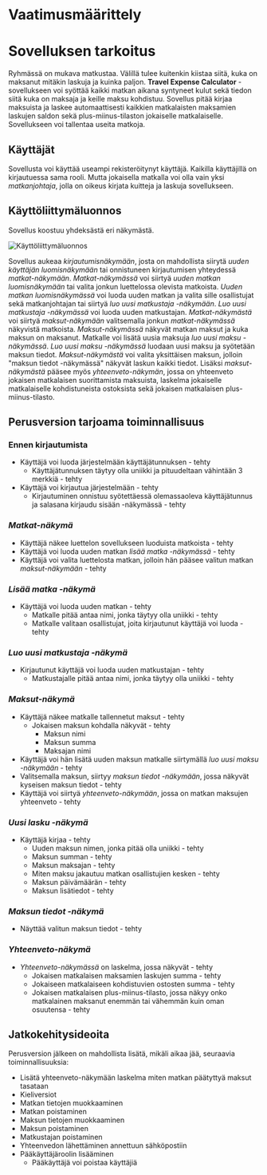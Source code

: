 # Vaatimusmäärittely

# Sovelluksen tarkoitus

Ryhmässä on mukava matkustaa. Välillä tulee kuitenkin kiistaa siitä, kuka on maksanut mitäkin laskuja ja kuinka paljon. **Travel Expense Calculator** -sovellukseen voi syöttää kaikki matkan aikana syntyneet kulut sekä tiedon siitä kuka on maksaja ja keille maksu kohdistuu. Sovellus pitää kirjaa maksuista ja laskee automaattisesti kaikkien matkalaisten maksamien laskujen saldon sekä plus-miinus-tilaston jokaiselle matkalaiselle. Sovellukseen voi tallentaa useita matkoja.

## Käyttäjät

Sovellusta voi käyttää useampi rekisteröitynyt käyttäjä. Kaikilla käyttäjillä on kirjautuessa sama rooli. Mutta jokaisella matkalla voi olla vain yksi *matkanjohtaja*, jolla on oikeus kirjata kuitteja ja laskuja sovellukseen.

## Käyttöliittymäluonnos

Sovellus koostuu yhdeksästä eri näkymästä.

![Käyttöliittymäluonnos](https://github.com/phuvio/ot-harjoitustyo/blob/main/travel-expense-calculator-app/dokumentaatio/kuvat/kayttoliittymaluonnos.png)

Sovellus aukeaa *kirjautumisnäkymään*, josta on mahdollista siirytä *uuden käyttäjän luomisnäkymään* tai onnistuneen kirjautumisen yhteydessä *matkat-näkymään*. *Matkat-näkymässä* voi siirtyä *uuden matkan luomisnäkymään* tai valita jonkun luettelossa olevista matkoista. *Uuden matkan luomisnäkymässä* voi luoda uuden matkan ja valita sille osallistujat sekä matkanjohtajan tai siirtyä *luo uusi matkustaja -näkymään*. *Luo uusi matkustaja -näkymässä* voi luoda uuden matkustajan. *Matkat-näkymästä* voi siirtyä *maksut-näkymään* valitsemalla jonkun *matkat-näkymässä* näkyvistä matkoista. *Maksut-näkymässä* näkyvät matkan maksut ja kuka maksun on maksanut. Matkalle voi lisätä uusia maksuja *luo uusi maksu -näkymässä*. *Luo uusi maksu -näkymässä* luodaan uusi maksu ja syötetään maksun tiedot. *Maksut-näkymästä* voi valita yksittäisen maksun, jolloin "maksun tiedot -näkymässä" näkyvät laskun kaikki tiedot. Lisäksi *maksut-näkymästä* pääsee myös *yhteenveto-näkymän*, jossa on yhteenveto jokaisen matkalaisen suorittamista maksuista, laskelma jokaiselle matkalaiselle kohdistuneista ostoksista sekä jokaisen matkalaisen plus-miinus-tilasto.

## Perusversion tarjoama toiminnallisuus

### Ennen kirjautumista

- Käyttäjä voi luoda järjestelmään käyttäjätunnuksen - tehty
  - Käyttäjätunnuksen täytyy olla uniikki ja pituudeltaan vähintään 3 merkkiä - tehty
- Käyttäjä voi kirjautua järjestelmään - tehty
  - Kirjautuminen onnistuu syötettäessä olemassaoleva käyttäjätunnus ja salasana kirjaudu sisään -näkymässä - tehty

### *Matkat-näkymä*
 
- Käyttäjä näkee luettelon sovellukseen luoduista matkoista - tehty
- Käyttäjä voi luoda uuden matkan *lisää matka -näkymässä* - tehty
- Käyttäjä voi valita luettelosta matkan, jolloin hän pääsee valitun matkan *maksut-näkymään* - tehty

### *Lisää matka -näkymä*
- Käyttäjä voi luoda uuden matkan - tehty
  - Matkalle pitää antaa nimi, jonka täytyy olla uniikki - tehty
  - Matkalle valitaan osallistujat, joita kirjautunut käyttäjä voi luoda - tehty

### *Luo uusi matkustaja -näkymä*
- Kirjautunut käyttäjä voi luoda uuden matkustajan - tehty
  - Matkustajalle pitää antaa nimi, jonka täytyy olla uniikki - tehty

### *Maksut-näkymä*

- Käyttäjä näkee matkalle tallennetut maksut - tehty
  - Jokaisen maksun kohdalla näkyvät - tehty
    - Maksun nimi
    - Maksun summa
    - Maksajan nimi
- Käyttäjä voi hän lisätä uuden maksun matkalle siirtymällä *luo uusi maksu -näkymään* - tehty
- Valitsemalla maksun, siirtyy *maksun tiedot -näkymään*, jossa näkyvät kyseisen maksun tiedot - tehty
- Käyttäjä voi siirtyä *yhteenveto-näkymään*, jossa on matkan maksujen yhteenveto - tehty

### *Uusi lasku -näkymä*

- Käyttäjä kirjaa - tehty
  - Uuden maksun nimen, jonka pitää olla uniikki - tehty
  - Maksun summan - tehty
  - Maksun maksajan - tehty
  - Miten maksu jakautuu matkan osallistujien kesken - tehty
  - Maksun päivämäärän - tehty
  - Maksun lisätiedot - tehty

### *Maksun tiedot -näkymä*

- Näyttää valitun maksun tiedot  - tehty

### *Yhteenveto-näkymä*

- *Yhteenveto-näkymässä* on laskelma, jossa näkyvät - tehty
  - Jokaisen matkalaisen maksamien laskujen summa - tehty
  - Jokaiseen matkalaiseen kohdistuvien ostosten summa - tehty
  - Jokaisen matkalaisen plus-miinus-tilasto, jossa näkyy onko matkalainen maksanut enemmän tai vähemmän kuin oman osuutensa - tehty

## Jatkokehitysideoita

Perusversion jälkeen on mahdollista lisätä, mikäli aikaa jää, seuraavia toiminnallisuuksia:

- Lisätä yhteenveto-näkymään laskelma miten matkan päätyttyä maksut tasataan 
- Kieliversiot
- Matkan tietojen muokkaaminen
- Matkan poistaminen
- Maksun tietojen muokkaaminen
- Maksun poistaminen
- Matkustajan poistaminen
- Yhteenvedon lähettäminen annettuun sähköpostiin
- Pääkäyttäjäroolin lisääminen
  - Pääkäyttäjä voi poistaa käyttäjiä

